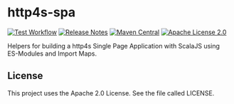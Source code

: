 # http4s-spa
[![Test Workflow](https://github.com/LolHens/http4s-spa/workflows/test/badge.svg)](https://github.com/LolHens/http4s-spa/actions?query=workflow%3Atest)
[![Release Notes](https://img.shields.io/github/release/LolHens/http4s-spa.svg?maxAge=3600)](https://github.com/LolHens/http4s-spa/releases/latest)
[![Maven Central](https://img.shields.io/maven-central/v/de.lolhens/http4s-spa_2.13)](https://search.maven.org/artifact/de.lolhens/http4s-spa_2.13)
[![Apache License 2.0](https://img.shields.io/github/license/LolHens/http4s-spa.svg?maxAge=3600)](https://www.apache.org/licenses/LICENSE-2.0)

Helpers for building a http4s Single Page Application with ScalaJS using ES-Modules and Import Maps.

## License
This project uses the Apache 2.0 License. See the file called LICENSE.
